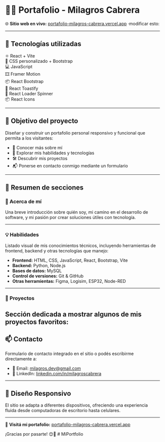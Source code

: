 # 🧑‍💻 Portafolio - Milagros Cabrera

🌐 **Sitio web en vivo:** [portafolio-milagros-cabrera.vercel.app](https://portafolio-milagros-cabrera.vercel.app)  ·modificar esto:

---

## 🧰 Tecnologías utilizadas

⚛️ React + Vite  
🎨 CSS personalizado + Bootstrap  
💻 JavaScript  
🎞️ Framer Motion  
📦 React Bootstrap  
🔔 React Toastify  
🔄 React Loader Spinner  
📦 React Icons

---

## 🎯 Objetivo del proyecto

Diseñar y construir un portafolio personal responsivo y funcional que permita a los visitantes:

- 📌 Conocer más sobre mí
- 🧠 Explorar mis habilidades y tecnologías
- 🛠️ Descubrir mis proyectos
- 📬 Ponerse en contacto conmigo mediante un formulario

---

## 📂 Resumen de secciones

### 👤 Acerca de mí  
Una breve introducción sobre quién soy, mi camino en el desarrollo de software, y mi pasión por crear soluciones útiles con tecnología.

---

### 💡 Habilidades  
Listado visual de mis conocimientos técnicos, incluyendo herramientas de frontend, backend y otras tecnologías que manejo:

- **Frontend:** HTML, CSS, JavaScript, React, Bootstrap, Vite
- **Backend:** Python, Node.js
- **Bases de datos:** MySQL
- **Control de versiones:** Git & GitHub
- **Otras herramientas:** Figma, Logisim, ESP32, Node-RED

---

### 🧩 Proyectos  
Sección dedicada a mostrar algunos de mis proyectos favoritos:
---

## 📫 Contacto

Formulario de contacto integrado en el sitio o podés escribirme directamente a:

- 📧 Email: milagros.dev@gmail.com  
- 💼 LinkedIn: [linkedin.com/in/milagroscabrera](https://linkedin.com/in/milagroscabrera)

---

## 📱 Diseño Responsivo

El sitio se adapta a diferentes dispositivos, ofreciendo una experiencia fluida desde computadoras de escritorio hasta celulares.

---

🔗 **Visitá mi portafolio:** [portafolio-milagros-cabrera.vercel.app](https://portafolio-milagros-cabrera.vercel.app)

¡Gracias por pasarte! 😊🚀
#   M i P o r t f o l i o  
 